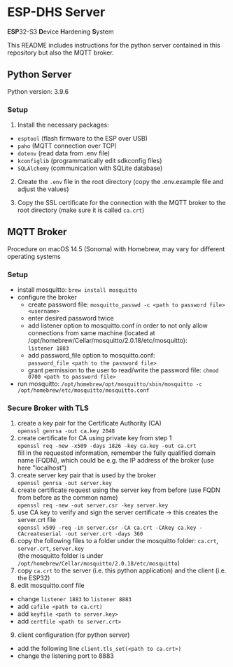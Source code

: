 # ESP-DHS Server

**ESP**32-S3 **D**evice **H**ardening **S**ystem

This README includes instructions for the python server contained in this repository but also the MQTT broker.

## Python Server

Python version: 3.9.6

### Setup

1. Install the necessary packages:
  - `esptool` (flash firmware to the ESP over USB)
  - `paho` (MQTT connection over TCP)
  - `dotenv` (read data from .env file)
  - `kconfiglib` (programmatically edit sdkconfig files)
  - `SQLAlchemy` (communication with SQLite database)

2. Create the `.env` file in the root directory (copy the .env.example file and adjust the values)

3. Copy the SSL certificate for the connection with the MQTT broker to the root directory (make sure it is called `ca.crt`)

## MQTT Broker

Procedure on macOS 14.5 (Sonoma) with Homebrew, may vary for different operating systems

### Setup

- install mosquitto: `brew install mosquitto`
- configure the broker
  - create password file: `mosquitto_passwd -c <path to password file> <username>`
  - enter desired password twice
  - add listener option to mosquitto.conf in order to not only allow connections from same machine (located at /opt/homebrew/Cellar/mosquitto/2.0.18/etc/mosquitto):  
  `listener 1883`
  - add password_file option to mosquitto.conf:  
  `password_file <path to the password file>`
  - grant permission to the user to read/write the password file: `chmod 0700 <path to password file>`
- run mosquitto: `/opt/homebrew/opt/mosquitto/sbin/mosquitto -c /opt/homebrew/etc/mosquitto/mosquitto.conf`

### Secure Broker with TLS

1. create a key pair for the Certificate Authority (CA)  
`openssl genrsa -out ca.key 2048`
2. create certificate for CA using private key from step 1  
`openssl req -new -x509 -days 1826 -key ca.key -out ca.crt`  
fill in the requested information, remember the fully qualified domain name (FQDN), which could be e.g. the IP address of the broker (use here "localhost")
3. create server key pair that is used by the broker  
`openssl genrsa -out server.key`
4. create certificate request using the server key from before (use FQDN from before as the common name)  
`openssl req -new -out server.csr -key server.key`
5. use CA key to verify and sign the server certificate -> this creates the server.crt file  
`openssl x509 -req -in server.csr -CA ca.crt -CAkey ca.key -CAcreateserial -out server.crt -days 360`
6. copy the following files to a folder under the mosquitto folder: `ca.crt`, `server.crt`, `server.key`  
(the mosquitto folder is under `/opt/homebrew/Cellar/mosquitto/2.0.18/etc/mosquitto`)
7. copy `ca.crt` to the server (i.e. this python application) and the client (i.e. the ESP32)
8. edit mosquitto.conf file  
  - change `listener 1883` to `listener 8883`  
  - add `cafile <path to ca.crt)`  
  - add `keyfile <path to server.key>`  
  - add `certfile <path to server.crt>`
9. client configuration (for python server)  
  - add the following line `client.tls_set(<path to ca.crt>)`  
  - change the listening port to 8883